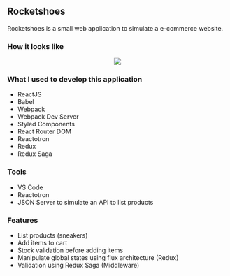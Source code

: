 ## Rocketshoes

Rocketshoes is a small web application to simulate a e-commerce website.

### How it looks like
<p align="center"><img src="https://media.licdn.com/dms/image/C4E22AQHYf8ZDfqSupQ/feedshare-shrink_1280/0?e=1577923200&v=beta&t=N_j314stcbM2p2BzzN_To9SZGF8ZEZIeyfbX8oGL09U"></p>

### What I used to develop this application

- ReactJS
- Babel
- Webpack
- Webpack Dev Server
- Styled Components
- React Router DOM
- Reactotron
- Redux
- Redux Saga

### Tools

- VS Code
- Reactotron
- JSON Server to simulate an API to list products

### Features

- List products (sneakers)
- Add items to cart
- Stock validation before adding items
- Manipulate global states using flux architecture (Redux)
- Validation using Redux Saga (Middleware)


